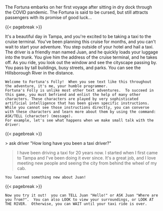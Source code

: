 The Fortuna embarks on her first voyage after sitting in dry dock through the COVID pandemic. The Fortuna is said to be cursed, but still attracts passengers with its promise of good luck...

{{< pagebreak >}}

It's a beautiful day in Tampa, and you're excited to be taking a taxi to the cruise terminal. You've been planning this cruise for months, and you can't wait to start your adventure. You step outside of your hotel and hail a taxi. The driver is a friendly man named Juan, and he quickly loads your luggage into the trunk. You give him the address of the cruise terminal, and he takes off. As you ride, you look out the window and see the cityscape passing by. You pass by tall buildings, busy streets, and parks. You can see the Hillsborough River in the distance.

```
Welcome to Fortuna's Folly!  When you see text like this throughout the adventure, it's me, your humble programmer.  
Fortuna's Folly is unlike most other text adventures.  To succeed in this game, you must befriend and enlist the help of many other characters. These characters are played by very sophisticated artificial intelligence that has been given specific instructions.  While you cannot see those instructions directly, you can converse with these characters and learn more about them by using the command: ASK/TELL (character) (message).  
For example, let's see what happens when we make small talk with the driver:
```

{{< pagebreak >}}

\> ask driver "How long have you been a taxi driver?"

> I have been driving a taxi for 20 years now. I started when I first came to Tampa and I've been doing it ever since. It's a great job, and I love meeting new people and seeing the city from behind the wheel of my cab.

```
You learned something new about Juan!
```

{{< pagebreak >}}

```
Now you try it out!  you can TELL Juan "Hello!" or ASK Juan "Where are you from?".  You can also LOOK to view your surroundings, or LOOK AT THE RIVER.  Otherwise, you can WAIT until your taxi ride is over.
```
